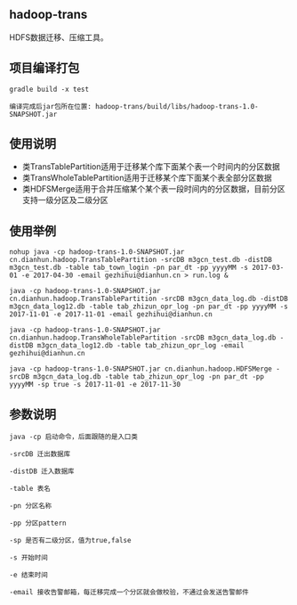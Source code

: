 ## hadoop-trans
HDFS数据迁移、压缩工具。

## 项目编译打包
    gradle build -x test
    
    编译完成后jar包所在位置: hadoop-trans/build/libs/hadoop-trans-1.0-SNAPSHOT.jar

## 使用说明
* 类TransTablePartition适用于迁移某个库下面某个表一个时间内的分区数据
* 类TransWholeTablePartition适用于迁移某个库下面某个表全部分区数据
* 类HDFSMerge适用于合并压缩某个某个表一段时间内的分区数据，目前分区支持一级分区及二级分区

## 使用举例
    nohup java -cp hadoop-trans-1.0-SNAPSHOT.jar cn.dianhun.hadoop.TransTablePartition -srcDB m3gcn_test.db -distDB m3gcn_test.db -table tab_town_login -pn par_dt -pp yyyyMM -s 2017-03-01 -e 2017-04-30 -email gezhihui@dianhun.cn > run.log &

    java -cp hadoop-trans-1.0-SNAPSHOT.jar cn.dianhun.hadoop.TransTablePartition -srcDB m3gcn_data_log.db -distDB m3gcn_data_log12.db -table tab_zhizun_opr_log -pn par_dt -pp yyyyMM -s 2017-11-01 -e 2017-11-01 -email gezhihui@dianhun.cn
    
    java -cp hadoop-trans-1.0-SNAPSHOT.jar cn.dianhun.hadoop.TransWholeTablePartition -srcDB m3gcn_data_log.db -distDB m3gcn_data_log12.db -table tab_zhizun_opr_log -email gezhihui@dianhun.cn
    
    java -cp hadoop-trans-1.0-SNAPSHOT.jar cn.dianhun.hadoop.HDFSMerge -srcDB m3gcn_data_log.db -table tab_zhizun_opr_log -pn par_dt -pp yyyyMM -sp true -s 2017-11-01 -e 2017-11-30
    
    
## 参数说明
    java -cp 启动命令，后面跟随的是入口类
    
    -srcDB 迁出数据库
    
    -distDB 迁入数据库
    
    -table 表名
    
    -pn 分区名称
    
    -pp 分区pattern
    
    -sp 是否有二级分区，值为true,false
    
    -s 开始时间
    
    -e 结束时间
    
    -email 接收告警邮箱，每迁移完成一个分区就会做校验，不通过会发送告警邮件
    
    
    

